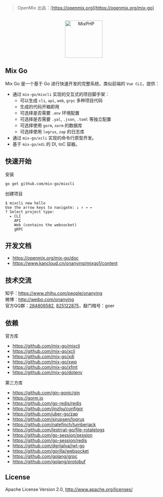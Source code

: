 > OpenMix 出品：[https://openmix.org](https://openmix.org/mix-go)

<p align="center">
    <br>
    <img src="https://openmix.org/static/image/logo_go.png" width="120" alt="MixPHP">
    <br>
</p>

## Mix Go

Mix Go 是一个基于 Go 进行快速开发的完整系统，类似前端的 `Vue CLI`，提供：

- 通过 `mix-go/mixcli` 实现的交互式的项目脚手架：
  - 可以生成 `cli`, `api`, `web`, `grpc` 多种项目代码
  - 生成的代码开箱即用
  - 可选择是否需要 `.env` 环境配置
  - 可选择是否需要 `.yal`, `.json`, `.toml` 等独立配置
  - 可选择使用 `gorm`, `xorm` 的数据库
  - 可选择使用 `logrus`, `zap` 的日志库
- 通过 `mix-go/xcli` 实现的命令行原型开发。
- 基于 `mix-go/xdi` 的 DI, IoC 容器。

## 快速开始

安装

```
go get github.com/mix-go/mixcli
```

创建项目

~~~
$ mixcli new hello
Use the arrow keys to navigate: ↓ ↑ → ← 
? Select project type:
  ▸ CLI
    API
    Web (contains the websocket)
    gRPC
~~~

## 开发文档

- https://openmix.org/mix-go/doc
- https://www.kancloud.cn/onanying/mixgo1/content

## 技术交流

知乎：https://www.zhihu.com/people/onanying   
微博：http://weibo.com/onanying    
官方QQ群：[284806582](https://shang.qq.com/wpa/qunwpa?idkey=b3a8618d3977cda4fed2363a666b081a31d89e3d31ab164497f53b72cf49968a), [825122875](http://shang.qq.com/wpa/qunwpa?idkey=d2908b0c7095fc7ec63a2391fa4b39a8c5cb16952f6cfc3f2ce4c9726edeaf20)，敲门暗号：goer


## 依赖

官方库

- https://github.com/mix-go/mixcli
- https://github.com/mix-go/xcli
- https://github.com/mix-go/xdi
- https://github.com/mix-go/xwp
- https://github.com/mix-go/xfmt
- https://github.com/mix-go/dotenv

第三方库

- https://github.com/gin-gonic/gin
- https://gorm.io
- https://github.com/go-redis/redis
- https://github.com/jinzhu/configor
- https://github.com/uber-go/zap
- https://github.com/sirupsen/logrus
- https://github.com/natefinch/lumberjack
- https://github.com/lestrrat-go/file-rotatelogs
- https://github.com/go-session/session
- https://github.com/go-session/redis
- https://github.com/dgrijalva/jwt-go
- https://github.com/gorilla/websocket
- https://github.com/golang/grpc
- https://github.com/golang/protobuf

## License

Apache License Version 2.0, http://www.apache.org/licenses/
